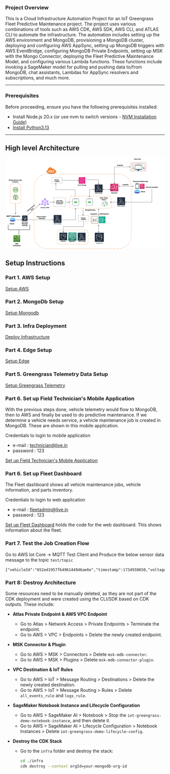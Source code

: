 ### Project Overview

This is a Cloud Infrastructure Automation Project for an IoT Greengrass Fleet Predictive Maintenance project. The project uses various combinations of tools such as AWS CDK, AWS SDK, AWS CLI, and ATLAS CLI to automate the infrastructure. The automation includes setting up the AWS environment and MongoDB, provisioning a MongoDB cluster, deploying and configuring AWS AppSync, setting up MongoDB triggers with AWS EventBridge, configuring MongoDB Private Endpoints, setting up MSK with the Mongo Connector, deploying the Fleet Predictive Maintenance Model, and configuring various Lambda functions. These functions include invoking a SageMaker model for pulling and pushing data to/from MongoDB, chat assistants, Lambdas for AppSync resolvers and subscriptions, and much more.

---

### Prerequisites

Before proceeding, ensure you have the following prerequisites installed:

- Install Node.js 20.x (or use nvm to switch versions - [NVM Installation Guide](https://github.com/nvm-sh/nvm))
- [Install Python3.13](https://www.python.org/downloads/)

---

## High level Architecture

![architecture](./images/hla.png)

## Setup Instructions

### Part 1. AWS Setup

[Setup AWS](./aws-setup/)

### Part 2. MongoDb Setup

[Setup Mongodb](./mongodb-setup/)

### Part 3. Infra Deployment

[Deploy Infrastructure](./infra/)

### Part 4. Edge Setup

[Setup Edge](./edge/)

### Part 5. Greengrass Telemetry Data Setup

[Setup Greengrass Telemetry](./greengrass-telemetry/)

### Part 6. Set up Field Technician's Mobile Application

With the previous steps done, vehicle telemetry would flow to MongoDB, then to AWS and finally be used to do predictive maintenance. If we determine a vehicle needs service, a vehicle maintenance job is created in MongoDB. These are shown in this mobile application.

Credentials to login to mobile application

- e-mail   : technician@live.in
- password : 123

[Set up Field Technician's Mobile Application](./mobile/)

### Part 6. Set up Fleet Dashboard

The Fleet dashboard shows all vehicle maintenance jobs, vehicle information, and parts inventory.

Credentials to login to web application

- e-mail   : fleetadmin@live.in
- password : 123

[Set up Fleet Dashboard](./web/README.md) holds the code for the web dashboard. This shows information about the fleet.

### Part 7. Test the Job Creation Flow

Go to AWS Iot Core -> MQTT Test Client and Produce the below sensor data message to the topic `test/topic`
```
{"vehicleId":"652ed1957fb496144946ae6e","timestamp":1734938650,"voltage":1.11,"current":3.111}

```


### Part 8: Destroy Architecture

Some resources need to be manually deleted, as they are not part of the CDK deployment and were created using the CLI/SDK based on CDK outputs. These include:

- **Atlas Private Endpoint & AWS VPC Endpoint**  
   - Go to Atlas > Network Access > Private Endpoints > Terminate the endpoint.
   - Go to AWS > VPC > Endpoints > Delete the newly created endpoint.

- **MSK Connector & Plugin**  
    - Go to AWS > MSK > Connectors > Delete `msk-mdb-connector`.
    - Go to AWS > MSK > Plugins > Delete `msk-mdb-connector-plugin`.

- **VPC Destination & IoT Rules**  
    - Go to AWS > IoT > Message Routing > Destinations > Delete the newly created destination.
    - Go to AWS > IoT > Message Routing > Rules > Delete `all_events_rule` and `logs_rule`.

- **SageMaker Notebook Instance and Lifecycle Configuration**  
    - Go to AWS > SageMaker AI > Notebook > Stop the `iot-greengrass-demo-notebook-instance`, and then delete it.
    - Go to AWS > SageMaker AI > Lifecycle Configuration > Notebook Instances > Delete `iot-greengrass-demo-lifecycle-config`.

- **Destroy the CDK Stack**  
    - Go to the `infra` folder and destroy the stack:
        ```bash
        cd ./infra
        cdk destroy --context orgId=your-mongodb-org-id
        ```


